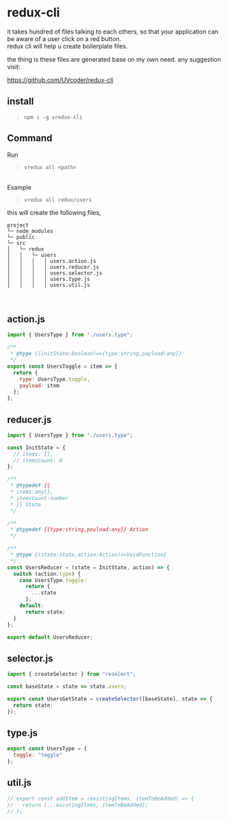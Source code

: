 # redux-cli

it takes hundred of files talking to each others,
so that your application can be aware of a user click on a red button.
<br>redux cli will help u create boilerplate files.

the thing is these files are generated base on my own need.
any suggestion visit:

https://github.com/UVcoder/redux-cli

## install

> `npm i -g vredux-cli`

## Command

Run

> `vredux all <path>`

<br>
Example

> `vredux all redux/users`

this will create the following files,

```
project
└─ node_modules
└─ public
└─ src
│   └─ redux
│   │   └─ users
│   │   │   │ users.action.js
│   │   │   │ users.reducer.js
│   │   │   │ users.selector.js
│   │   │   │ users.type.js
│   │   │   │ users.util.js

```

<br>

## action.js

```javascript
import { UsersType } from "./users.type";

/**
 * @type {(initState:boolean)=>{type:string,payload:any}}
 */
export const UsersToggle = item => {
  return {
    type: UsersType.toggle,
    payload: item
  };
};
```

## reducer.js

```javascript
import { UsersType } from "./users.type";

const InitState = {
  // items: [],
  // itemsCount: 0
};

/**
 * @typedef {{
 * items:any[],
 * itemsCount:number
 * }} State
 */

/**
 * @typedef {{type:string,payload:any}} Action
 */

/**
 * @type {(state:State,action:Action)=>VoidFunction}
 */
const UsersReducer = (state = InitState, action) => {
  switch (action.type) {
    case UsersType.toggle:
      return {
        ...state
      };
    default:
      return state;
  }
};

export default UsersReducer;
```

## selector.js

```javascript
import { createSelector } from "reselect";

const baseState = state => state.users;

export const UsersGetState = createSelector([baseState], state => {
  return state;
});
```

## type.js

```javascript
export const UsersType = {
  toggle: "toggle"
};
```

## util.js

```javascript
// export const addItem = (existingItems, itemToBeAdded) => {
//   return [...existingItems, itemToBeAdded];
// };
```
